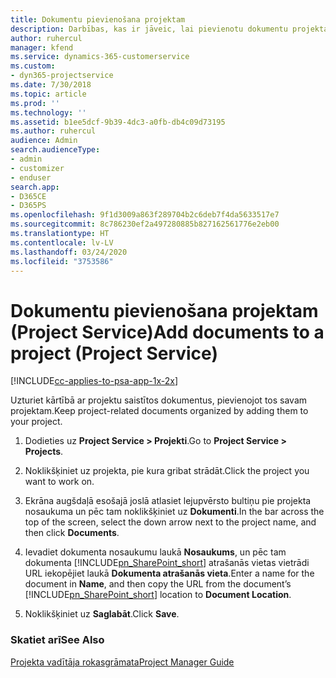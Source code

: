 ```yaml
---
title: Dokumentu pievienošana projektam
description: Darbības, kas ir jāveic, lai pievienotu dokumentu projektam programmā Project Service
author: ruhercul
manager: kfend
ms.service: dynamics-365-customerservice
ms.custom:
- dyn365-projectservice
ms.date: 7/30/2018
ms.topic: article
ms.prod: ''
ms.technology: ''
ms.assetid: b1ee5dcf-9b39-4dc3-a0fb-db4c09d73195
ms.author: ruhercul
audience: Admin
search.audienceType:
- admin
- customizer
- enduser
search.app:
- D365CE
- D365PS
ms.openlocfilehash: 9f1d3009a863f289704b2c6deb7f4da5633517e7
ms.sourcegitcommit: 8c786230ef2a497280885b827162561776e2eb00
ms.translationtype: HT
ms.contentlocale: lv-LV
ms.lasthandoff: 03/24/2020
ms.locfileid: "3753586"
---
```

# <a name="add-documents-to-a-project-project-service"></a><span data-ttu-id="fc6f5-103">Dokumentu pievienošana projektam (Project Service)</span><span class="sxs-lookup"><span data-stu-id="fc6f5-103">Add documents to a project (Project Service)</span></span>

[!INCLUDE[cc-applies-to-psa-app-1x-2x](../includes/cc-applies-to-psa-app-1x-2x.md)]

<span data-ttu-id="fc6f5-104">Uzturiet kārtībā ar projektu saistītos dokumentus, pievienojot tos savam projektam.</span><span class="sxs-lookup"><span data-stu-id="fc6f5-104">Keep project-related documents organized by adding them to your project.</span></span>  
  
1. <span data-ttu-id="fc6f5-105">Dodieties uz **Project Service > Projekti**.</span><span class="sxs-lookup"><span data-stu-id="fc6f5-105">Go to **Project Service > Projects**.</span></span>  
  
2. <span data-ttu-id="fc6f5-106">Noklikšķiniet uz projekta, pie kura gribat strādāt.</span><span class="sxs-lookup"><span data-stu-id="fc6f5-106">Click the project you want to work on.</span></span>  
  
3. <span data-ttu-id="fc6f5-107">Ekrāna augšdaļā esošajā joslā atlasiet lejupvērsto bultiņu pie projekta nosaukuma un pēc tam noklikšķiniet uz **Dokumenti**.</span><span class="sxs-lookup"><span data-stu-id="fc6f5-107">In the bar across the top of the screen, select the down arrow next to the project name, and then click **Documents**.</span></span>  
  
4. <span data-ttu-id="fc6f5-108">Ievadiet dokumenta nosaukumu laukā **Nosaukums**, un pēc tam dokumenta [!INCLUDE[pn_SharePoint_short](../includes/pn-sharepoint-short.md)] atrašanās vietas vietrādi URL iekopējiet laukā **Dokumenta atrašanās vieta**.</span><span class="sxs-lookup"><span data-stu-id="fc6f5-108">Enter a name for the document in **Name**,  and then copy the URL from the document’s [!INCLUDE[pn_SharePoint_short](../includes/pn-sharepoint-short.md)] location to **Document Location**.</span></span>  
  
5. <span data-ttu-id="fc6f5-109">Noklikšķiniet uz **Saglabāt**.</span><span class="sxs-lookup"><span data-stu-id="fc6f5-109">Click **Save**.</span></span>  
  
### <a name="see-also"></a><span data-ttu-id="fc6f5-110">Skatiet arī</span><span class="sxs-lookup"><span data-stu-id="fc6f5-110">See Also</span></span>  
 [<span data-ttu-id="fc6f5-111">Projekta vadītāja rokasgrāmata</span><span class="sxs-lookup"><span data-stu-id="fc6f5-111">Project Manager Guide</span></span>](../project-service/project-manager-guide.md)
